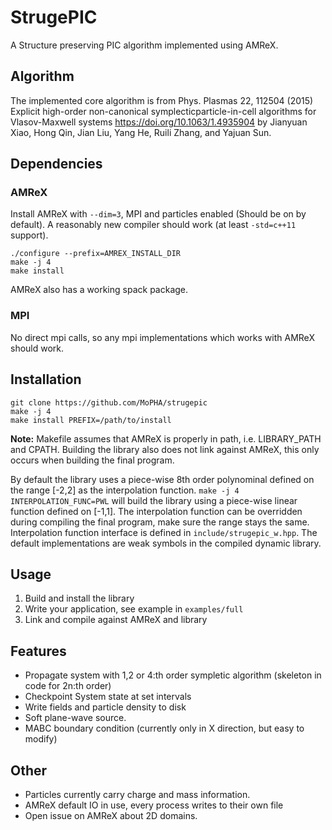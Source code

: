 # StrugePIC


A Structure preserving PIC algorithm implemented using AMReX.


## Algorithm

The implemented core algorithm is from Phys. Plasmas 22, 112504 (2015) Explicit high-order non-canonical symplecticparticle-in-cell algorithms for Vlasov-Maxwell systems <https://doi.org/10.1063/1.4935904> by Jianyuan Xiao, Hong Qin, Jian Liu, Yang He, Ruili Zhang, and Yajuan Sun.

## Dependencies 

### AMReX

Install AMReX with `--dim=3`, MPI and particles enabled (Should be on by default).
A reasonably new compiler should work (at least `-std=c++11` support).
```
./configure --prefix=AMREX_INSTALL_DIR
make -j 4
make install
```

AMReX also has a working spack package.

### MPI

No direct mpi calls, so any mpi implementations which works with AMReX should work.

## Installation

```
git clone https://github.com/MoPHA/strugepic
make -j 4
make install PREFIX=/path/to/install
```

**Note:** Makefile assumes that AMReX is properly in path, i.e. LIBRARY_PATH and CPATH.
Building the library also does not link against AMReX, this only occurs when building the final program.

By default the library uses a piece-wise 8th order polynominal defined on the range [-2,2] as the interpolation function.
`make -j 4 INTERPOLATION_FUNC=PWL` will build the library using a piece-wise linear function defined on [-1,1].
The interpolation function can be overridden during compiling the final program, make sure the range stays the same. 
Interpolation function interface is defined in `include/strugepic_w.hpp`. The default implementations are weak
symbols in the compiled dynamic library.

## Usage

1. Build and install the library 
2. Write your application, see example in `examples/full` 
3. Link and compile against AMReX and library

## Features

- Propagate system with 1,2 or 4:th order sympletic algorithm (skeleton in code for 2n:th order)
- Checkpoint System state at set intervals 
- Write fields and particle density to disk
- Soft plane-wave source.
- MABC boundary condition (currently only in X direction, but easy to modify) 

## Other

- Particles currently carry charge and mass information.
- AMReX default IO in use, every process writes to their own file 
- Open issue on AMReX about 2D domains.

